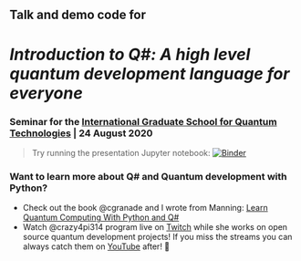 ## Talk and demo code for
# _Introduction to Q#: A high level quantum development language for everyone_ 
### Seminar for the [International Graduate School for Quantum Technologies](https://igsqt.ac.uk/events/) | 24 August 2020

> Try running the presentation Jupyter notebook: [![Binder](https://mybinder.org/badge_logo.svg)](https://mybinder.org/v2/gh/crazy4pi314/isgqt-qsharp-intro/master?filepath=demo.ipynb)
> 
<!-- > The video for this presentation can be found on [YouTube](https://youtu.be/nMiSHq_FuT0) -->

### Want to learn more about Q# and Quantum development with Python? 
- Check out the book @cgranade and I wrote from Manning: [Learn Quantum Computing With Python and Q#](bit.ly/qsharp-book)
- Watch @crazy4pi314 program live on [Twitch](https://twitch.tv/crazy4pi314) while she works on open source quantum development projects! If you miss the streams you can always catch them on [YouTube](https://youtube.com/SarahKaiser314) after! 💖
